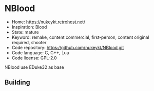 # NBlood

- Home: https://nukeykt.retrohost.net/
- Inspiration: Blood
- State: mature
- Keyword: remake, content commercial, first-person, content original required, shooter
- Code repository: https://github.com/nukeykt/NBlood.git
- Code language: C, C++, Lua
- Code license: GPL-2.0

NBlood use EDuke32 as base

## Building
